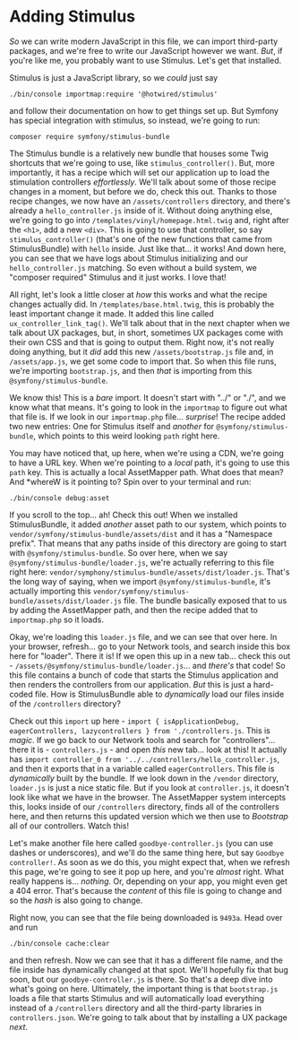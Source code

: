 # Adding Stimulus

*So* we can write modern JavaScript in this file, we can import third-party packages, and we're free to write our JavaScript however we want. *But*, if you're like me, you probably want to use Stimulus. Let's get that installed.

Stimulus is just a JavaScript library, so we *could* just say

```terminal
./bin/console importmap:require '@hotwired/stimulus'
```

and follow their documentation on how to get things set up. But Symfony has special integration with stimulus, so instead, we're going to run:

```terminal
composer require symfony/stimulus-bundle
```

The Stimulus bundle is a relatively new bundle that houses some Twig shortcuts that we're going to use, like `stimulus_controller()`. But, more importantly, it has a recipe which will set our application up to load the stimulation controllers *effortlessly*. We'll talk about some of those recipe changes in a moment, but before we do, check this out. Thanks to those recipe changes, we now have an `/assets/controllers` directory, and there's already a `hello_controller.js` inside of it. Without doing anything else, we're going to go into `/templates/vinyl/homepage.html.twig` and, right after the `<h1>`, add a new `<div>`. This is going to use that controller, so say `stimulus_controller()` (that's one of the new functions that came from StimulusBundle) with `hello` inside. Just like that... it works! And down here, you can see that we have logs about Stimulus initializing and our `hello_controller.js` matching. So even without a build system, we "composer required" Stimulus and it just works. I love that!

All right, let's look a little closer at *how* this works and what the recipe changes actually did. In `/templates/base.html.twig`, this is probably the least important change it made. It added this line called `ux_controller_link_tag()`. We'll talk about that in the next chapter when we talk about UX packages, but, in short, sometimes UX packages come with their own CSS and that is going to output them. Right now, it's not really doing anything, but it *did* add this new `/assets/bootstrap.js` file and, in `/assets/app.js`, we get some code to import that. So when this file runs, we're importing `bootstrap.js`, and then *that* is importing from this `@symfony/stimulus-bundle`.

We know this! This is a *bare* import. It doesn't start with "../" or "./", and we know what that means. It's going to look in the `importmap` to figure out what that file is. If we look in our `importmap.php` file... *surprise*! The recipe added two new entries: One for Stimulus itself and *another* for `@symfony/stimulus-bundle`, which points to this weird looking `path` right here.

You may have noticed that, up here, when we're using a CDN, we're going to have a URL key. When we're pointing to a *local* path, it's going to use this `path` key. This is actually a local AssetMapper path. What does that mean? And *whereW is it pointing to? Spin over to your terminal and run:

```terminal
./bin/console debug:asset
```

If you scroll to the top... ah! Check this out! When we installed StimulusBundle, it added *another* asset path to our system, which points to `vendor/symfony/stimulus-bundle/assets/dist` and it has a "Namespace prefix". That means that any paths inside of this directory are going to start with `@symfony/stimulus-bundle`. So over here, when we say `@symfony/stimulus-bundle/loader.js`, we're actually referring to this file right here: `vendor/symphony/stimulus-bundle/assets/dist/loader.js`. That's the long way of saying, when we import `@symfony/stimulus-bundle`, it's actually importing this `vendor/symfony/stimulus-bundle/assets/dist/loader.js` file. The bundle basically exposed that to us by adding the AssetMapper path, and then the recipe added that to `importmap.php` so it loads.

Okay, we're loading this `loader.js` file, and we can see that over here. In your browser, refresh... go to your Network tools, and search inside this box here for "loader". There it is! If we open this up in a new tab... check this out - `/assets/@symfony/stimulus-bundle/loader.js`... and *there's* that code! So this file contains a bunch of code that starts the Stimulus application and then renders the controllers from our application. *But* this is just a hard-coded file. How is StimulusBundle able to *dynamically* load our files inside of the `/controllers` directory?

Check out this `import` up here - `import { isApplicationDebug, eagerControllers, lazycontrollers } from './controllers.js`. This is *magic*. If we go back to our Network tools and search for "controllers"... there it is - `controllers.js` - and open *this* new tab... look at this! It actually has `import controller_0 from '../../controllers/hello_controller.js`, and then it exports that in a variable called `eagerControllers`. This file is *dynamically* built by the bundle. If we look down in the `/vendor` directory, `loader.js` is just a nice static file. But if you look at `controller.js`, it doesn't look like what we have in the browser. The AssetMapper system intercepts this, looks inside of our `/controllers` directory, finds all of the controllers here, and then returns this updated version which we then use to *Bootstrap* all of our controllers. Watch this!

Let's make another file here called `goodbye-controller.js` (you can use dashes or underscores), and we'll do the same thing here, but say `Goodbye controller!`. As soon as we do this, you might expect that, when we refresh this page, we're going to see it pop up here, and you're *almost* right. What really happens is... *nothing*. Or, depending on your app, you might even get a 404 error. That's because the *content* of this file is going to change and so the *hash* is also going to change.

Right now, you can see that the file being downloaded is `9493a`. Head over and run

```terminal
./bin/console cache:clear
```

and then refresh. Now we can see that it has a different file name, and the file inside has dynamically changed at that spot. We'll hopefully fix that bug soon, but our `goodbye-controller.js` is there. So that's a deep dive into what's going on here. Ultimately, the important thing is that `bootstrap.js` loads a file that starts Stimulus and will automatically load everything instead of a `/controllers` directory and all the third-party libraries in `controllers.json`. We're going to talk about that by installing a UX package *next*.


